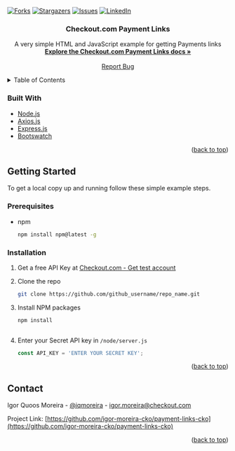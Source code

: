 <div id="top"></div>


[![Forks][forks-shield]][forks-url]
[![Stargazers][stars-shield]][stars-url]
[![Issues][issues-shield]][issues-url]
[![LinkedIn][linkedin-shield]][linkedin-url]

<h3 align="center">Checkout.com Payment Links</h3>

  <p align="center">
    A very simple HTML and JavaScript example for getting Payments links
    <br />
    <a href="https://www.checkout.com/docs/integrate/payment-links"><strong>Explore the Checkout.com Payment Links docs »</strong></a>
    <br />
    <br />
    <a href="https://github.com/igor-moreira-cko/payment-links-cko/issues">Report Bug</a>
  </p>
</div>



<!-- TABLE OF CONTENTS -->
<details>
  <summary>Table of Contents</summary>
  <ol>
    <li>
      <a href="#about-the-project">About The Project</a>
      <ul>
        <li><a href="#built-with">Built With</a></li>
      </ul>
    </li>
    <li>
      <a href="#getting-started">Getting Started</a>
      <ul>
        <li><a href="#prerequisites">Prerequisites</a></li>
        <li><a href="#installation">Installation</a></li>
      </ul>
    </li>
    <li><a href="#usage">Usage</a></li>
    <li><a href="#roadmap">Roadmap</a></li>
    <li><a href="#contributing">Contributing</a></li>
    <li><a href="#license">License</a></li>
    <li><a href="#contact">Contact</a></li>
    <li><a href="#acknowledgments">Acknowledgments</a></li>
  </ol>
</details>

### Built With

* [Node.js](https://nodejs.org/)
* [Axios.js](https://axios-http.com/)
* [Express.js](https://expressjs.com/)
* [Bootswatch](https://bootswatch.com)

<p align="right">(<a href="#top">back to top</a>)</p>



<!-- GETTING STARTED -->
## Getting Started

To get a local copy up and running follow these simple example steps.

### Prerequisites


* npm
  ```sh
  npm install npm@latest -g
  ```

### Installation

1. Get a free API Key at [Checkout.com - Get test account](https://www.checkout.com/get-test-account)

2. Clone the repo

   ```sh
   git clone https://github.com/github_username/repo_name.git
   ```

3. Install NPM packages
  
   ```sh
   npm install
  
   ```

4. Enter your Secret API key in `/node/server.js`
  
   ```js
   const API_KEY = 'ENTER YOUR SECRET KEY';
   ```

<p align="right">(<a href="#top">back to top</a>)</p>

<!-- CONTACT -->
## Contact

Igor Quoos Moreira - [@iqmoreira](https://twitter.com/iqmoreira) - igor.moreira@checkout.com

Project Link: [https://github.com/igor-moreira-cko/payment-links-cko](https://github.com/igor-moreira-cko/payment-links-cko)

<p align="right">(<a href="#top">back to top</a>)</p>

<!-- MARKDOWN LINKS & IMAGES -->
<!-- https://www.markdownguide.org/basic-syntax/#reference-style-links -->

[forks-shield]: https://img.shields.io/github/forks/igor-moreira-cko/payment-links-cko
[forks-url]: https://github.com/igor-moreira-cko/payment-links-cko/network/members
[stars-shield]: https://img.shields.io/github/stars/igor-moreira-cko/payment-links-cko
[stars-url]: https://github.com/igor-moreira-cko/payment-links-cko/stargazers
[issues-shield]: https://img.shields.io/github/issues/igor-moreira-cko/payment-links-cko
[issues-url]: https://github.com/igor-moreira-cko/payment-links-cko/issues

[linkedin-shield]: https://img.shields.io/badge/-LinkedIn-black.svg?style=for-the-badge&logo=linkedin&colorB=555
[linkedin-url]: https://linkedin.com/in/igorqm
[product-screenshot]: screenshots/Checkout.png

